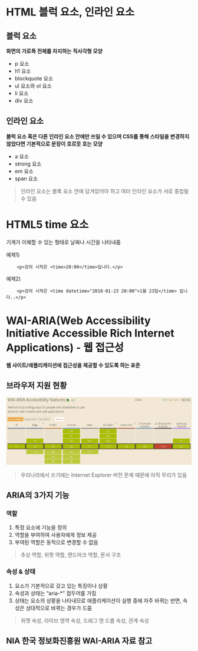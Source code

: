 # **HTML 블럭 요소, 인라인 요소**

## **블럭 요소**
**화면의 가로폭 전체를 차지하는 직사각형 모양**
- p 요소
- h1 요소
- blockquote 요소
- ul 요소와 ol 요소
- li 요소
- div 요소

## **인라인 요소**
**블럭 요소 혹은 다른 인라인 요소 안에만 쓰일 수 있으며 CSS를 통해 스타일을 변경하지 않았다면 기본적으로 문장이 흐르듯 흐는 모양**
- a 요소
- strong 요소
- em 요소
- span 요소
> 인라인 요소는 블록 요소 안에 담겨있어야 하고 여러 인라인 요소가 서로 중첩될 수 있음

# **HTML5 time 요소**
기계가 이해할 수 있는 형태로 날짜나 시간을 나타내줌   

예제1)

        <p>강의 시작은 <time>20:00</time>입니다.</p>

예제2)

        <p>강의 시작은 <time datetime="2018-01-23 20:00">1월 23일</time> 입니다..</p>

# **WAI-ARIA(Web Accessibility Initiative Accessible Rich Internet Applications) - 웹 접근성**
**웹 사이트/애플리케이션에 접근성을 제공할 수 있도록 하는 표준**

## **브라우저 지원 현황**
![Aria브라우저 지원 현황](./wria.png)
> 우리나라에서 쓰기에는 Internet Explorer 버전 문제 때문에 아직 무리가 있음

## **ARIA의 3가지 기능**
### **역할**
1. 특정 요소에 기능을 정의
2. 역할을 부여하여 사용자에게 정보 제공
3. 부여된 역할은 동적으로 변경할 수 없음
> 추상 역할, 위젯 역할, 랜드마크 역할, 문서 구조

### **속성 & 상태**
1. 요소가 기본적으로 갖고 있는 특징이나 상황
2. 속성과 상태는 “aria-*” 접두어를 가짐
3. 상태는 요소의 상황을 나타내므로 애플리케이션이 실행 중에 자주 바뀌는 반면, 속성은 상대적으로 바뀌는 경우가 드뭄
> 위젯 속성, 라이브 영역 속성, 드래그 엔 드롭 속성, 관계 속성

## **NIA 한국 정보화진흥원 WAI-ARIA 자료 참고**